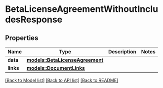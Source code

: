 # BetaLicenseAgreementWithoutIncludesResponse

## Properties

Name | Type | Description | Notes
------------ | ------------- | ------------- | -------------
**data** | [**models::BetaLicenseAgreement**](BetaLicenseAgreement.md) |  | 
**links** | [**models::DocumentLinks**](DocumentLinks.md) |  | 

[[Back to Model list]](../README.md#documentation-for-models) [[Back to API list]](../README.md#documentation-for-api-endpoints) [[Back to README]](../README.md)


